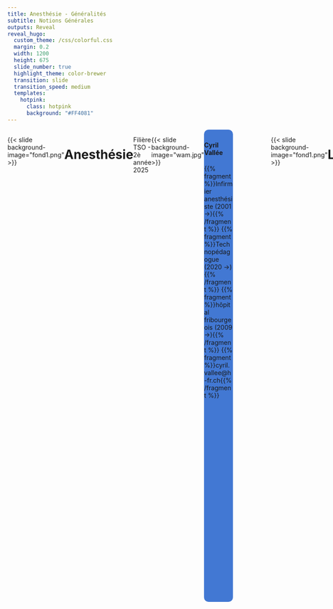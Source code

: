 ```yaml
---
title: Anesthésie - Généralités
subtitle: Notions Générales
outputs: Reveal
reveal_hugo:
  custom_theme: /css/colorful.css
  margin: 0.2
  width: 1200
  height: 675
  slide_number: true
  highlight_theme: color-brewer
  transition: slide
  transition_speed: medium
  templates:
    hotpink:
      class: hotpink
      background: "#FF4081"
---
```


<div style="display: flex" class="row">
  <div style="flex: 90%;color: #141414;" class="column">

<h1 style="color:#141414;">Module 3.2</h1>

<img data-src="logo.essante.png" width="30%">
</br> </br>

~ Soins et sécurité du patient II

<h4 style="color:#141414;">Anesthésie</h4>

</div>

</br></br>

---

{{< slide background-image="fond1.png" >}}

# Anesthésie

Filière TSO - 2è année  
2025
<br /><br /><br /><br /><br /><br /><br />

---

{{< slide background-image="wam.jpg" >}}

</br></br>

<div style="display: flex" class="row">
<div style="flex: 45%;background-color:#4278d3;border-radius:10px;padding-top:0.5em;" class="column">
    <h4>Cyril Vallée</h4>
    {{% fragment %}}Infirmier anesthésiste (2001 →){{% /fragment %}}
    {{% fragment %}}Technopédagogue (2020 →){{% /fragment %}}
    {{% fragment %}}hôpital fribourgeois (2009 →){{% /fragment %}}
    {{% fragment %}}cyril.vallee@h-fr.ch{{% /fragment %}}

</div>
  <div style="flex: 60%" class="column">
  </div>
</div>

</br></br>

---

{{< slide background-image="fond1.png" >}}

# L'Anesthésie

---

{{< slide background-image="fond1.png" >}}

## Un peu d'histoire

---

{{< slide background-image="fond1.png" >}}

### XIXè siècle

- Opium et dérivés
- Hypnose
- Ether et Chloroforme

Note: L'image historique montre une des premières utilisations d'anesthésie

---

{{< slide background-image="fond1.png" >}}

### XXè siècle

- Cocaïne comme AL
- Puis dérivés de synthèse:
  - Stovaïne (1904)
  - Novocaïne (1906)

---

{{< slide background-image="fond1.png" >}}

## Définition

---

{{< slide background-image="fond1.png" >}}

### Étymologie

- AN = priver
- Aisthesis = sensibilité

---

{{< slide background-image="fond1.png" >}}

### Description

Le terme anesthésie provient d'un mot grec évoquant « l'absence de sensation ».

L'anesthésie a pour effet de supprimer momentanément les sensations et en particulier celle de la douleur. Elle peut viser un membre, une région ou l'organisme entier.

---

{{< slide background-image="fond1.png" >}}

## Buts de l'anesthésie

Permettre une intervention thérapeutique ou diagnostique en alliant :

- Analgésie
- Sédation
- Relaxation musculaire

**Objectif final**: Toute intervention médicale SANS DOULEUR

---

{{< slide background-image="fond1.png" >}}

## Types d'anesthésie

---

{{< slide background-image="fond1.png" >}}

### Les trois types principaux

- AG : Anesthésie Générale
- ALR : Anesthésie Loco-Régionale
- AL : Anesthésie Locale

---

{{< slide background-image="fond1.png" >}}

## Choix de l'anesthésie

Il est multifactoriel:

- Besoin du chirurgien / geste / type de chirurgie
- Choix du patient
- État de santé du patient (anticoagulants, comorbidités, etc.)

**Point crucial**: Le choix le plus sécuritaire pour le patient

---

{{< slide background-image="fond1.png" >}}

## L'équipe d'anesthésie

---

{{< slide background-image="fond1.png" >}}

### Médecin anesthésiste

- Responsabilité anesthésie
- Antalgie post-op. 24h

---

### Infirmier.e anesthésiste

- Infirmier.e (3A) + spécialité (2A)
- Co-responsabilité

---

### Assistant.e et Étudiant.e(s)

- Étudiants en médecine
- Étudiants IA

---

{{< slide background-image="fond1.png" >}}

## Le processus d'anesthésie

---
